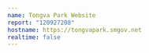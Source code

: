 ```yaml
---
name: Tongva Park Website
report: "120927208"
hostname: https://tongvapark.smgov.net
realtime: false
---
```

